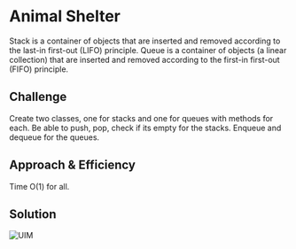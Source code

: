 # Animal Shelter

Stack is a container of objects that are inserted and removed according to the last-in first-out (LIFO) principle. Queue is a container of objects (a linear collection) that are inserted and removed according to the first-in first-out (FIFO) principle.

## Challenge

Create two classes, one for stacks and one for queues with methods for each.
Be able to push, pop, check if its empty for the stacks.
Enqueue and dequeue for the queues.

## Approach & Efficiency

Time O(1) for all.

## Solution

![UIM](UIM.png)